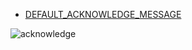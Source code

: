 - [DEFAULT_ACKNOWLEDGE_MESSAGE](/terminal/config/DEFAULT_ACKNOWLEDGE_MESSAGE)

![acknowledge](/img/acknowledge.png)
